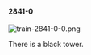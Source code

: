 #### 2841-0
![train-2841-0-0.png](https://github.com/lil-lab/nlvr/raw/master/nlvr/train/images/55/train-2841-0-0.png "train-2841-0-0.png")

There is a black tower.